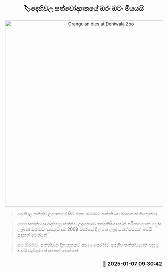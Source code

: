 <p align='center'><b><h2 align='center' title='Orangutan dies at Dehiwala Zoo'>🏷දෙහිවල සත්වෝද්‍යාන​යේ ඔරං ඔටං මියයයි</h2></b></p>
<p align='center'><img src='https://helakuru.sgp1.cdn.digitaloceanspaces.com/esana/images/lib/orangutan.jpg' width='600' alt='Orangutan dies at Dehiwala Zoo'></p>

> දෙහිවල සත්ත්ව උද්‍යානයේ සිටි එකම ඔරංඔටං සත්ත්වයා මියගොස් තිබෙනවා.

> මෙම සත්ත්වයා දෙහිවල සත්ත්ව උද්‍යානයට ඉන්දුනීසියාවෙන් පරිත්‍යාගයක් ලෙස ලැබුණු ඔරංඔටං යුවළට දාව 2009 වර්ෂයේ දී උපත ලැබූ සත්ත්වයෙක් බවයි සඳහන් වෙන්නේ.

> එම ඔරංඔටං සත්ත්වයා දින තුනකට පමණ පෙර සිට අසනීප තත්ත්වයෙන් පසු වූ බවයි වැඩිදුරටත් සඳහන් වෙන්නේ.



<h3 align='right'><a href='https://www.helakuru.lk/esana/p/106379/'>📅 2025-01-07 09:30:42</a></h3>
